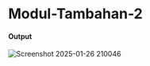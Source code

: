 # Modul-Tambahan-2

<h4>Output</h4>

![Screenshot 2025-01-26 210046](https://github.com/user-attachments/assets/a6e635b8-9ca4-4500-a8a8-ad34a1ad2dcc)

